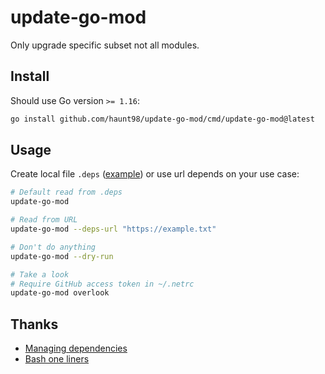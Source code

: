 # update-go-mod

Only upgrade specific subset not all modules.

## Install

Should use Go version `>= 1.16`:

```sh
go install github.com/haunt98/update-go-mod/cmd/update-go-mod@latest
```

## Usage

Create local file `.deps` ([example](.deps)) or use url depends on your use
case:

```sh
# Default read from .deps
update-go-mod

# Read from URL
update-go-mod --deps-url "https://example.txt"

# Don't do anything
update-go-mod --dry-run

# Take a look
# Require GitHub access token in ~/.netrc
update-go-mod overlook
```

## Thanks

- [Managing dependencies](https://go.dev/doc/modules/managing-dependencies)
- [Bash one liners](https://blog.fredrb.com/2023/08/13/bash-one-liner-gomod/)
